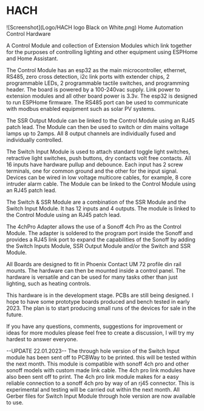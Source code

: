 # HACH
![Screenshot](Logo/HACH logo Black on White.png)
Home Automation Control Hardware

A Control Module and collection of Extension Modules which link together for the purposes of controlling lighting and other equipment using ESPHome and Home Assistant.

The Control Module has an esp32 as the main microcontroller, ethernet, RS485, zero cross detection, i2c link ports with extender chips, 2 programmable LEDs, 2 programmable tactile switches, and programming header. The board is powered by a 100-240vac supply. Link power to extension modules and all other board power is 3.3v. The esp32 is designed to run ESPHome firmware. The RS485 port can be used to communicate with modbus enabled equipment such as solar PV systems.

The SSR Output Module can be linked to the Control Module using an RJ45 patch lead. The Module can then be used to switch or dim mains voltage lamps up to 2amps. All 8 output channels are individually fused and individually controlled.

The Switch Input Module is used to attach standard toggle light switches, retractive light switches, push buttons, dry contacts volt free contacts. All 16 inputs have hardware pullup and debounce. Each input has 2 screw terminals, one for common ground and the other for the input signal. Devices can be wired in low voltage multicore cables, for example, 8 core intruder alarm cable. The Module can be linked to the Control Module using an RJ45 patch lead.

The Switch & SSR Module are a combination of the SSR Module and the Switch Input Module. It has 12 inputs and 4 outputs. The module is linked to the Control Module using an RJ45 patch lead.

The 4chPro Adapter allows the use of a Sonoff 4ch Pro as the Control Module. The adapter is soldered to the program port inside the Sonoff and provides a RJ45 link port to expand the capabilities of the Sonoff by adding the Switch Inputs Module, SSR Output Module and/or the Switch and SSR Module.

All Boards are designed to fit in Phoenix Contact UM 72 profile din rail mounts. The hardware can then be mounted inside a control panel. The hardware is versatile and can be used for many tasks other than just lighting, such as heating controls.

This hardware is in the development stage. PCBs are still being designed. I hope to have some prototype boards produced and bench tested in early 2023.
The plan is to start producing small runs of the devices for sale in the future.

If you have any questions, comments, suggestions for improvement or ideas for more modules please feel free to create a discussion, I will try my hardest to answer everyone.

--UPDATE 22.01.2023--
The through hole version of the Switch Input module has been sent off to PCBWay to be printed. this will be tested within the next month.
This module is compatible with sonoff 4ch pro and other sonoff models with custom made link cable. The 4ch pro link modules have also been sent off to print.
The 4ch pro link module makes for a easy reliable connection to a sonoff 4ch pro by way of an rj45 connector. This is experimental and testing will be carried out within the next month.
All Gerber files for Switch Input Module through hole version are now available to use.
